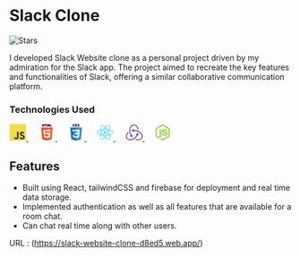 # Slack Clone 
![Stars](https://img.shields.io/ore/stars/stars)

I developed Slack Website clone as a personal project driven by my admiration for the Slack app. The project aimed to recreate the key features
and functionalities of Slack, offering a similar collaborative communication platform.

### Technologies Used

<a href="https://developer.mozilla.org/en-US/docs/Web/JavaScript" target="_blank" rel="noreferrer"> <img src="https://raw.githubusercontent.com/devicons/devicon/master/icons/javascript/javascript-original.svg" alt="javascript" width="30" height="30"/> </a>  &emsp;   <a href="https://www.w3.org/html/" target="_blank" rel="noreferrer"> <img src="https://raw.githubusercontent.com/devicons/devicon/master/icons/html5/html5-original-wordmark.svg" alt="html5" width="30" height="30"/> </a>  &emsp;   <a href="https://www.w3schools.com/css/" target="_blank" rel="noreferrer"> <img src="https://raw.githubusercontent.com/devicons/devicon/master/icons/css3/css3-original-wordmark.svg" alt="css3" width="30" height="30"/> </a>  &emsp;  <a href="https://reactjs.org/" target="_blank" rel="noreferrer"> <img src="https://raw.githubusercontent.com/devicons/devicon/master/icons/react/react-original.svg" alt="css3" width="30" height="30"/> </a>  &emsp;  <a href="https://redux.js.org/" target="_blank" rel="noreferrer"> <img src="https://raw.githubusercontent.com/devicons/devicon/master/icons/redux/redux-original.svg" alt="css3" width="30" height="30"/> </a>  &emsp;  <a href="https://nodejs.org/en/" target="_blank" rel="noreferrer"> <img src="https://raw.githubusercontent.com/devicons/devicon/master/icons/nodejs/nodejs-original.svg" alt="css3" width="30" height="30"/> </a>        
 
## Features

- Built using React, tailwindCSS and firebase for deployment and real time data storage.
- Implemented authentication as well as all features that are available for a room chat.
- Can chat real time along with other users.

URL : (https://slack-website-clone-d8ed5.web.app/)
